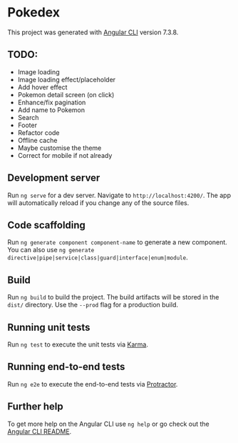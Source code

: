 # Pokedex

This project was generated with [Angular CLI](https://github.com/angular/angular-cli) version 7.3.8.

## TODO:

* Image loading
* Image loading effect/placeholder
* Add hover effect
* Pokemon detail screen (on click)
* Enhance/fix pagination
* Add name to Pokemon
* Search
* Footer
* Refactor code
* Offline cache
* Maybe customise the theme
* Correct for mobile if not already

## Development server

Run `ng serve` for a dev server. Navigate to `http://localhost:4200/`. The app will automatically reload if you change any of the source files.

## Code scaffolding

Run `ng generate component component-name` to generate a new component. You can also use `ng generate directive|pipe|service|class|guard|interface|enum|module`.

## Build

Run `ng build` to build the project. The build artifacts will be stored in the `dist/` directory. Use the `--prod` flag for a production build.

## Running unit tests

Run `ng test` to execute the unit tests via [Karma](https://karma-runner.github.io).

## Running end-to-end tests

Run `ng e2e` to execute the end-to-end tests via [Protractor](http://www.protractortest.org/).

## Further help

To get more help on the Angular CLI use `ng help` or go check out the [Angular CLI README](https://github.com/angular/angular-cli/blob/master/README.md).
